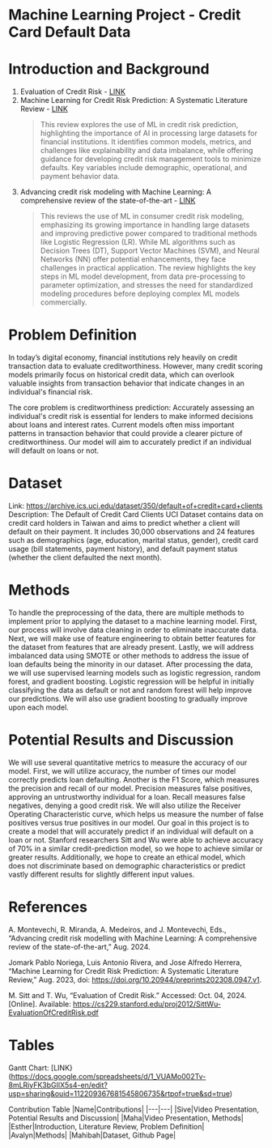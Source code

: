 # Machine Learning Project - Credit Card Default Data

# Introduction and Background

1. Evaluation of Credit Risk - [LINK](https://cs229.stanford.edu/proj2012/SittWu-EvaluationOfCreditRisk.pdf)
2. Machine Learning for Credit Risk Prediction: A Systematic Literature Review - [LINK](https://www.mdpi.com/2306-5729/8/11/169#)
   > This review explores the use of ML in credit risk prediction, highlighting the importance of AI in processing large datasets for financial institutions. It identifies common models, metrics, and challenges like explainability and data imbalance, while offering guidance for developing credit risk management tools to minimize defaults. Key variables include demographic, operational, and payment behavior data.
3. Advancing credit risk modeling with Machine Learning: A comprehensive review of the state-of-the-art - [LINK](https://www.sciencedirect.com/science/article/pii/S0952197624012405)
   > This reviews the use of ML in consumer credit risk modeling, emphasizing its growing importance in handling large datasets and improving predictive power compared to traditional methods like Logistic Regression (LR). While ML algorithms such as Decision Trees (DT), Support Vector Machines (SVM), and Neural Networks (NN) offer potential enhancements, they face challenges in practical application. The review highlights the key steps in ML model development, from data pre-processing to parameter optimization, and stresses the need for standardized modeling procedures before deploying complex ML models commercially.

# Problem Definition
In today’s digital economy, financial institutions rely heavily on credit transaction data to evaluate creditworthiness. However, many credit scoring models primarily focus on historical credit data, which can overlook valuable insights from transaction behavior that indicate changes in an individual's financial risk.

The core problem is creditworthiness prediction: Accurately assessing an individual's credit risk is essential for lenders to make informed decisions about loans and interest rates. Current models often miss important patterns in transaction behavior that could provide a clearer picture of creditworthiness. Our model will aim to accurately predict if an individual will default on loans or not.

# Dataset
Link: https://archive.ics.uci.edu/dataset/350/default+of+credit+card+clients
Description: The Default of Credit Card Clients UCI Dataset contains data on credit card holders in Taiwan and aims to predict whether a client will default on their payment. It includes 30,000 observations and 24 features such as demographics (age, education, marital status, gender), credit card usage (bill statements, payment history), and default payment status (whether the client defaulted the next month).

# Methods
To handle the preprocessing of the data, there are multiple methods to implement prior to applying the dataset to a machine learning model. First, our process will involve data cleaning in order to eliminate inaccurate data. Next, we will make use of feature engineering to obtain better features for the dataset from features that are already present. Lastly, we will address imbalanced data using SMOTE or other methods to address the issue of loan defaults being the minority in our dataset. After processing the data, we will use supervised learning models such as logistic regression, random forest, and gradient boosting. Logistic regression will be helpful in initially classifying the data as default or not and random forest will help improve our predictions. We will also use gradient boosting to gradually improve upon each model.

# Potential Results and Discussion
We will use several quantitative metrics to measure the accuracy of our model. First, we will utilize accuracy, the number of times our model correctly predicts loan defaulting. Another is the F1 Score, which measures the precision and recall of our model. Precision measures false positives, approving an untrustworthy individual for a loan. Recall measures false negatives, denying a good credit risk. We will also utilize the Receiver Operating Characteristic curve, which helps us measure the number of false positives versus true positives in our model. Our goal in this project is to create a model that will accurately predict if an individual will default on a loan or not. Stanford researchers Sitt and Wu were able to achieve accuracy of 70% in a similar credit-prediction model, so we hope to achieve similar or greater results. Additionally, we hope to create an ethical model, which does not discriminate based on demographic characteristics or predict vastly different results for slightly different input values.

# References
A. Montevechi, R. Miranda, A. Medeiros, and J. Montevechi, Eds., “Advancing credit risk modelling with Machine Learning: A comprehensive review of the state-of-the-art,” Aug. 2024.

Jomark Pablo Noriega, Luis Antonio Rivera, and Jose Alfredo Herrera, “Machine Learning for Credit Risk Prediction: A Systematic Literature Review,” Aug. 2023, doi: https://doi.org/10.20944/preprints202308.0947.v1.

‌M. Sitt and T. Wu, “Evaluation of Credit Risk.” Accessed: Oct. 04, 2024. [Online]. Available: https://cs229.stanford.edu/proj2012/SittWu-EvaluationOfCreditRisk.pdf


# Tables
Gantt Chart: [LINK}(https://docs.google.com/spreadsheets/d/1_VUAMo002Tv-8mLRiyFK3bGIlX5s4-en/edit?usp=sharing&ouid=112209367681545806735&rtpof=true&sd=true)

Contribution Table
|Name|Contributions|
|---|---|
|Sive|Video Presentation, Potential Results and Discussion|
|Maha|Video Presentation, Methods|
|Esther|Introduction, Literature Review, Problem Definition|
|Avalyn|Methods|
|Mahibah|Dataset, Github Page|



